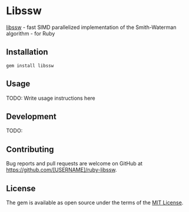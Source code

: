 # Libssw

[libssw](https://github.com/mengyao/Complete-Striped-Smith-Waterman-Library) - fast SIMD parallelized implementation of the Smith-Waterman algorithm - for Ruby

## Installation

```ssh
gem install libssw
```

## Usage

TODO: Write usage instructions here

## Development

TODO:

## Contributing

Bug reports and pull requests are welcome on GitHub at https://github.com/[USERNAME]/ruby-libssw.

## License

The gem is available as open source under the terms of the [MIT License](https://opensource.org/licenses/MIT).
